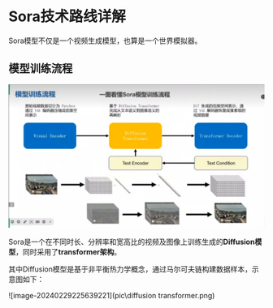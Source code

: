 # Sora技术路线详解

Sora模型不仅是一个视频生成模型，也算是一个世界模拟器。

## 模型训练流程

![训练流程](pic\训练流程.png)

Sora是一个在不同时长、分辨率和宽高比的视频及图像上训练生成的**Diffusion模型**，同时采用了**transformer架构**。

其中Diffusion模型是基于非平衡热力学概念，通过马尔可夫链构建数据样本，示意图如下：

![image-20240229225639221](pic\diffusion transformer.png)


